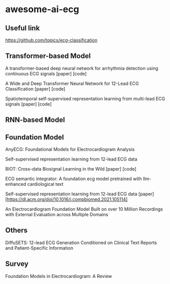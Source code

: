 # awesome-ai-ecg

## Useful link
https://github.com/topics/ecg-classification

## Transformer-based Model
A transformer-based deep neural network for arrhythmia detection using  continuous ECG signals [paper] [code]

A Wide and Deep Transformer Neural Network for 12-Lead ECG Classification [paper] [code]

Spatiotemporal self-supervised representation learning from multi-lead ECG signals [paper] [code]

## RNN-based Model

## Foundation Model
AnyECG: Foundational Models for Electrocardiogram Analysis

Self-supervised representation learning from 12-lead ECG data

BIOT: Cross-data Biosignal Learning in the Wild [paper] [code]

ECG semantic integrator: A foundation ecg model pretrained with llm-enhanced cardiological text

Self-supervised representation learning from  12-lead ECG data [paper][https://dl.acm.org/doi/10.1016/j.compbiomed.2021.105114]

An Electrocardiogram Foundation Model Built on over 10 Million Recordings with External Evaluation across Multiple Domains

## Others
DiffuSETS: 12-lead ECG Generation Conditioned on Clinical Text Reports and Patient-Specific Information

## Survey
Foundation Models in Electrocardiogram: A Review

